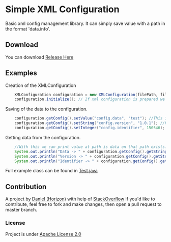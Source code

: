 # Simple XML Configuration
 Basic xml config management library. It can simply save value with a path in the format 'data.info'.

## Download
You can download [Release Here](https://github.com/zMamutCZz/Simple-XML-Library/releases/tag/1.0)

## Examples

Creation of the XMLConfiguration
```java
    XMLConfiguration configuration = new XMLConfiguration(filePath, fileName); //Firstly we need to create XMLConfiguration
    configuration.initialize(); // If xml configuration is prepared we can initialize it.
```

Saving of the data to the configuration.
```java
    configuration.getConfig().setValue("config.data", "test"); //This is used for setting the value.
    configuration.getConfig().setString("config.version", "1.0.1"); //First parameter is the is the path to the value
    configuration.getConfig().setInteger("config.identifier", 150546); //And the second parameter is the value itself.
```

Getting data from the configuration.
```java
    //With this we can print value at path is data on that path exists.
    System.out.println("Data -> " + configuration.getConfig().getString("config.data"));
    System.out.println("Version -> " + configuration.getConfig().getString("config.version"));
    System.out.println("Identifier -> " + configuration.getConfig().getInteger("config.identifier"));
```

Full example class can be found in [Test.java](https://github.com/zMamutCZz/Simple-XML-Library/blob/main/src/test/java/com/horizon/Test.java)
## Contribution

A project by [Daniel (Horizon)](https://github.com/zMamutCZz) with help of [StackOverflow](https://stackoverflow.com/)
If you'd like to contribute, feel free to fork and make changes, then open a pull request to master branch.

### License
Project is under [Apache License 2.0](https://github.com/zMamutCZz/Simple-XML-Library/blob/main/LICENSE)